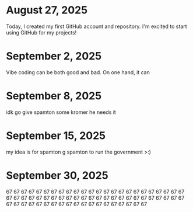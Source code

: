 # August 27, 2025 
Today, I created my first GitHub account and repository. I'm excited to start using GitHub for my projects!
# September 2, 2025 
Vibe coding can be both good and bad. On one hand, it can 
# September 8, 2025
idk go give spamton some kromer he needs it
# September 15, 2025
my idea is for spamton g spamton to run the government >:)
# September 30, 2025
67 67 67 67 67 67 67 67 67 67 67 67 67 67 67 67 67 67 67 67 67 67 67 67 67 67 67 67 67 67 67 67 67 67 67 67 67 67 67 67 67 67 67 67 67 67 67 67 67 67 67 67 67 67 67 67 67 67 67 67 67 67 67 67 67 67 67
